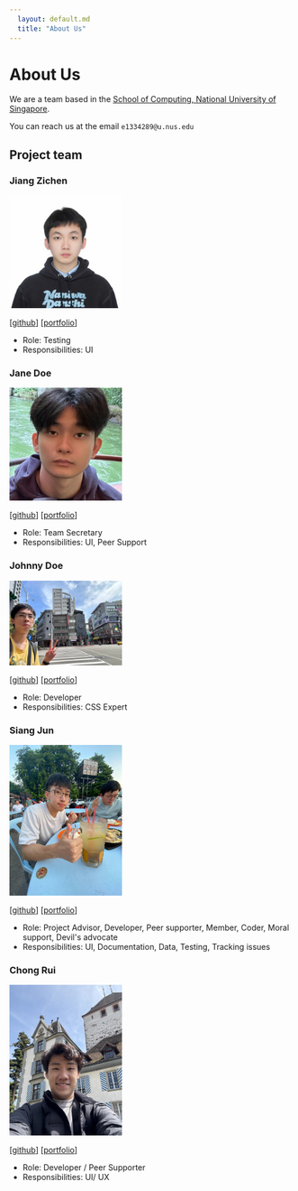 ```yaml
---
  layout: default.md
  title: "About Us"
---
```


# About Us

We are a team based in the [School of Computing, National University of Singapore](http://www.comp.nus.edu.sg).

You can reach us at the email `e1334289@u.nus.edu`

## Project team

### Jiang Zichen

<img src="images/hui-x1ng.png" width="200px">

[[github](https://github.com/hui-x1ng)]
[[portfolio](https://www.linkedin.com/in/zichen-jiang-666356322/)]

* Role: Testing
* Responsibilities: UI


### Jane Doe

<img src="images/miloepeng.png" width="200px">

[[github](https://github.com/Miloepeng?tab=repositories)]
[[portfolio](https://www.linkedin.com/in/yong-sheng-yeo-158b2029a/ )]

* Role: Team Secretary
* Responsibilities: UI, Peer Support

### Johnny Doe

<img src="images/robin.png" width="200px">

[[github](http://github.com/lvbrobinhood)] [[portfolio](https://www.linkedin.com/in/robin-low-voon-bin)]

* Role: Developer
* Responsibilities: CSS Expert

### Siang Jun

<img src="images/siangjun.png.jpg" width="200px">

[[github](http://github.com/siangjun2)]
[[portfolio](https://www.linkedin.com/in/siang-jun-lee/)]

* Role: Project Advisor, Developer, Peer supporter, Member, Coder, Moral support, Devil's advocate
* Responsibilities: UI, Documentation, Data, Testing, Tracking issues

### Chong Rui

<img src="images/leechongrui.png" width="200px">

[[github](http://github.com/leechongrui)]
[[portfolio](https://www.linkedin.com/in/lee-chong-rui/)]

* Role: Developer / Peer Supporter
* Responsibilities: UI/ UX
